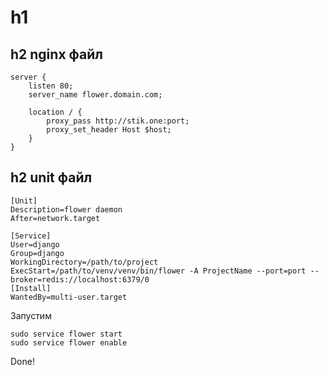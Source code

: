 h1
====

h2 nginx файл 
----
```
server {
    listen 80;
    server_name flower.domain.com;

    location / {
        proxy_pass http://stik.one:port;
    	proxy_set_header Host $host;            
    }
}
```
h2 unit файл
----
```
[Unit]
Description=flower daemon
After=network.target

[Service]
User=django
Group=django
WorkingDirectory=/path/to/project
ExecStart=/path/to/venv/venv/bin/flower -A ProjectName --port=port --broker=redis://localhost:6379/0
[Install]
WantedBy=multi-user.target
```
Запустим 
```
sudo service flower start
sudo service flower enable
```
Done!